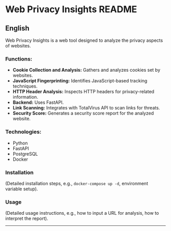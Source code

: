 # Web Privacy Insights README

## English

Web Privacy Insights is a web tool designed to analyze the privacy aspects of websites.

### Functions:

*   **Cookie Collection and Analysis:** Gathers and analyzes cookies set by websites.
*   **JavaScript Fingerprinting:** Identifies JavaScript-based tracking techniques.
*   **HTTP Header Analysis:** Inspects HTTP headers for privacy-related information.
*   **Backend:** Uses FastAPI.
*   **Link Scanning:** Integrates with TotalVirus API to scan links for threats.
*   **Security Score:** Generates a security score report for the analyzed website.

### Technologies:

*   Python
*   FastAPI
*   PostgreSQL
*   Docker

### Installation

(Detailed installation steps, e.g., `docker-compose up -d`, environment variable setup).

### Usage

(Detailed usage instructions, e.g., how to input a URL for analysis, how to interpret the report).

---

